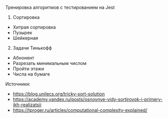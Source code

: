Тренировка алгоритмов с тестированием на Jest

1. Сортировка

- Хитрая сортировка
- Пузырек
- Шейкерная
<!--- расческой
- вставками
- выбором
- быстрая
- слиянием
- пирамидальная -->

2. Задачи Тинькофф

- Абнонент
- Разрезать минимальным числом
- Пройти этажи
- Числа на бумаге

 <!-- бинарный поиск -->

Источники:

- https://blog.unilecs.org/tricky-sort-solution
- https://academy.yandex.ru/posts/osnovnye-vidy-sortirovok-i-primery-ikh-realizatsii
- https://tproger.ru/articles/computational-complexity-explained/
